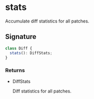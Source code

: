 # stats

Accumulate diff statistics for all patches.

## Signature

```ts
class Diff {
  stats(): DiffStats;
}
```

### Returns

<ul class="param-ul">
  <li class="param-li param-li-root">
    <span class="param-type">DiffStats</span>
    <br>
    <p class="param-description">Diff statistics for all patches.</p>
  </li>
</ul>